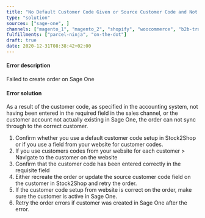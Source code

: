 ```yaml
---
title: "No Default Customer Code Given or Source Customer Code and Not Allowed to Create Customer"
type: "solution"
sources: ["sage-one", ]
channels: ["magento_1", "magento_2", "shopify", "woocommerce", "b2b-trade-store", "takealot"]
fulfillments: ["parcel-ninja", "on-the-dot"]
draft: true
date: 2020-12-31T08:38:42+02:00
---
```


#### Error description
Failed to create order on Sage One

#### Error solution
As a result of the customer code, as specified in the accounting system, not having been entered in the required field in the sales channel, or the customer account not actually existing in Sage One, the order can not sync through to the correct customer.

1. Confirm whether you use a default customer code setup in Stock2Shop or if you use a field from your website for customer codes.
2. If you use customers codes from your website for each customer >  Navigate to the customer on the website
3. Confirm that the customer code has been entered correctly in the requisite field
3. Either recreate the order or update the source customer code field on the customer in Stock2Shop and retry the order.
4. If the customer code setup from website is correct on the order, make sure the customer is active in Sage One.
5. Retry the order errors if customer was created in Sage One after the error.